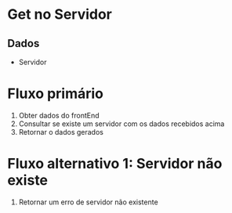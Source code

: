 # Get no Servidor

## Dados
* Servidor


# Fluxo primário
1. Obter dados do frontEnd
2. Consultar se existe um servidor com os dados recebidos acima
3. Retornar o dados gerados

# Fluxo alternativo 1: Servidor não existe
1. Retornar um erro de servidor não existente
